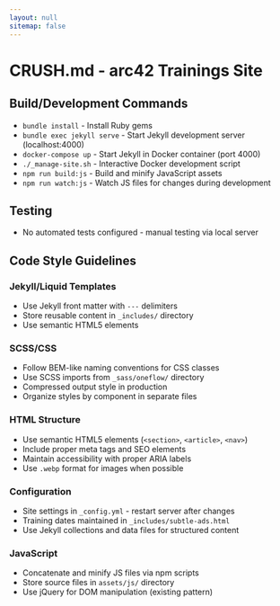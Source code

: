 ```yaml
---
layout: null
sitemap: false
---
```

# CRUSH.md - arc42 Trainings Site

## Build/Development Commands
- `bundle install` - Install Ruby gems
- `bundle exec jekyll serve` - Start Jekyll development server (localhost:4000)
- `docker-compose up` - Start Jekyll in Docker container (port 4000)
- `./_manage-site.sh` - Interactive Docker development script
- `npm run build:js` - Build and minify JavaScript assets
- `npm run watch:js` - Watch JS files for changes during development

## Testing
- No automated tests configured - manual testing via local server

## Code Style Guidelines

### Jekyll/Liquid Templates
- Use Jekyll front matter with `---` delimiters
- Store reusable content in `_includes/` directory
- Use semantic HTML5 elements

### SCSS/CSS
- Follow BEM-like naming conventions for CSS classes
- Use SCSS imports from `_sass/oneflow/` directory
- Compressed output style in production
- Organize styles by component in separate files

### HTML Structure
- Use semantic HTML5 elements (`<section>`, `<article>`, `<nav>`)
- Include proper meta tags and SEO elements
- Maintain accessibility with proper ARIA labels
- Use `.webp` format for images when possible

### Configuration
- Site settings in `_config.yml` - restart server after changes
- Training dates maintained in `_includes/subtle-ads.html`
- Use Jekyll collections and data files for structured content

### JavaScript
- Concatenate and minify JS files via npm scripts
- Store source files in `assets/js/` directory
- Use jQuery for DOM manipulation (existing pattern)